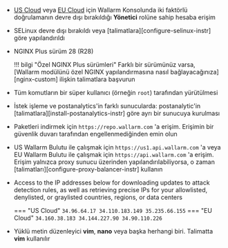 * [US Cloud](https://us1.my.wallarm.com/) veya [EU Cloud](https://my.wallarm.com/) için Wallarm Konsolunda iki faktörlü doğrulamanın devre dışı bırakıldığı **Yönetici** rolüne sahip hesaba erişim
* SELinux devre dışı bırakıldı veya [talimatlara][configure-selinux-instr] göre yapılandırıldı
* NGINX Plus sürüm 28 (R28)

    !!! bilgi "Özel NGINX Plus sürümleri"
        Farklı bir sürümünüz varsa, [Wallarm modülünü özel NGINX yapılandırmasına nasıl bağlayacağınıza][nginx-custom] ilişkin talimatlara başvurun
* Tüm komutların bir süper kullanıcı (örneğin `root`) tarafından yürütülmesi
* İstek işleme ve postanalytics'in farklı sunucularda: postanalytic'in [talimatlara][install-postanalytics-instr] göre ayrı bir sunucuya kurulması
* Paketleri indirmek için `https://repo.wallarm.com` 'a erişim. Erişimin bir güvenlik duvarı tarafından engellenmediğinden emin olun
* US Wallarm Bulutu ile çalışmak için `https://us1.api.wallarm.com` 'a veya EU Wallarm Bulutu ile çalışmak için `https://api.wallarm.com` 'a erişim. Erişim yalnızca proxy sunucu üzerinden yapılandırılabiliyorsa, o zaman [talimatları][configure-proxy-balancer-instr] kullanın
* Access to the IP addresses below for downloading updates to attack detection rules, as well as retrieving precise IPs for your allowlisted, denylisted, or graylisted countries, regions, or data centers

    === "US Cloud"
        ```
        34.96.64.17
        34.110.183.149
        35.235.66.155
        ```
    === "EU Cloud"
        ```
        34.160.38.183
        34.144.227.90
        34.90.110.226
        ```
* Yüklü metin düzenleyici **vim**, **nano** veya başka herhangi biri. Talimatta **vim** kullanılır